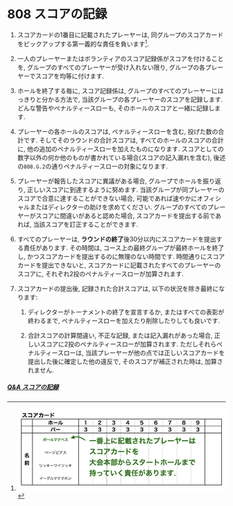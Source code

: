 # 808 スコアの記録

1. スコアカードの1番目に記載されたプレーヤーは,
同グループのスコアカードをピックアップする第一義的な責任を負います[^1].

1. 一人のプレーヤーまたはボランティアのスコア記録係がスコアを付けることを,
グループのすべてのプレーヤーが受け入れない限り,
グループの各プレーヤーでスコアを均等に付けます.

1. ホールを終了する毎に,
スコア記録係は,
グループのすべてのプレーヤーにはっきりと分かる方法で,
当該グループの各プレーヤーのスコアを記録します.
どんな警告やペナルティースローも,
そのホールのスコアと一緒に記録します.

1. プレーヤーの各ホールのスコアは,
ペナルティースローを含む,
投げた数の合計です.
そしてそのラウンドの合計スコアは,
すべてのホールのスコアの合計に,
他の追加のペナルティースローを加えたものになります.
スコアとしての数字以外の何か他のものが書かれている場合(スコアの記入漏れを含む),
後述の`808.G.2`の通りペナルティースローの対象になります.

1. プレーヤーが報告したスコアに異議がある場合,
グループでホールを振り返り,
正しいスコアに到達するように努めます.
当該グループが同プレーヤーのスコアで合意に達することができない場合,
可能であれば速やかにオフィシャルまたはディレクターの助けを求めてください.
グループのすべてのプレーヤーがスコアに間違いがあると認めた場合,
スコアカードを提出する前であれば,
当該スコアを訂正することができます.

1. すべてのプレーヤーは,
**ラウンドの終了**後30分以内にスコアカードを提出する責任があります.
その時間は,
コース上の最終グループが最終ホールを終了し,
かつスコアカードを提出するのに無理のない時間です.
時間通りにスコアカードを提出できないと,
スコアカードに記載されたすべてのプレーヤーのスコアに,
それぞれ2投のペナルティースローが加算されます.

1. スコアカードの提出後,
記録された合計スコアは,
以下の状況を除き最終になります:

    1. ディレクターがトーナメントの終了を宣言するか,
    またはすべての表彰が終わるまで,
    ペナルティースローを加えたり削除したりしても良いです.

    1. 合計スコアの計算間違い,
    不正な記録,
    または記入漏れがあった場合,
    正しいスコアに2投のペナルティースローが加算されます.
    ただしそれらペナルティースローは,
    当該プレーヤーが他の点では正しいスコアカードを提出した後に確定した他の違反で,
    そのスコアが補正された時は,
    加算されません.

##### [Q&A スコアの記録](qa-sco)


[^1]: ![スコアカード](assets/img/scorecard2.png)
